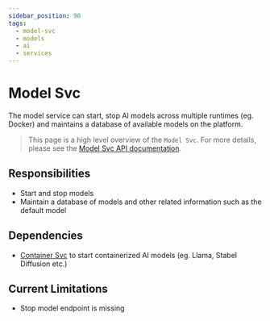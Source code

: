 ```yaml
---
sidebar_position: 90
tags:
  - model-svc
  - models
  - ai
  - services
---
```


# Model Svc

The model service can start, stop AI models across multiple runtimes (eg. Docker) and maintains a database of available models on the platform.

> This page is a high level overview of the `Model Svc`. For more details, please see the [Model Svc API documentation](/docs/openorch/start-default-model).

## Responsibilities

- Start and stop models
- Maintain a database of models and other related information such as the default model

## Dependencies

- [Container Svc](/docs/built-in-services/container-svc) to start containerized AI models (eg. Llama, Stabel Diffusion etc.)

## Current Limitations

- Stop model endpoint is missing
